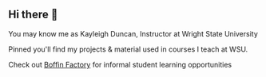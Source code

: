 ## Hi there 👋

You may know me as Kayleigh Duncan, Instructor at Wright State University

Pinned you'll find my projects & material used in courses I teach at WSU.

Check out [Boffin Factory](https://github.com/BoffinFactory) for informal student learning opportunities